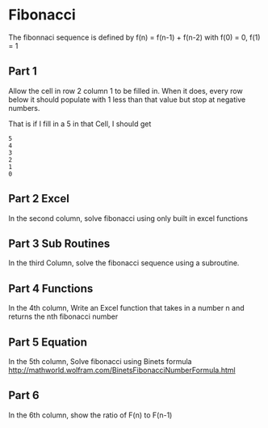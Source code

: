 # Fibonacci
The fibonnaci sequence is defined by f(n) = f(n-1) + f(n-2) with f(0) = 0, f(1) = 1


## Part 1
Allow the cell in row 2 column 1 to be filled in. When it does, every row below it should populate with 1 less than that value but stop at negative numbers.

That is if I fill in a 5 in that Cell, I should get

```
5
4
3
2
1
0
```

## Part 2 Excel
In the second column, solve fibonacci using only built in excel functions


## Part 3 Sub Routines
In the third Column, solve the fibonacci sequence using a subroutine.


## Part 4 Functions
In the 4th column, Write an Excel function that takes in a number n and returns the nth fibonacci number


## Part 5 Equation
In the 5th column, Solve fibonacci using Binets formula http://mathworld.wolfram.com/BinetsFibonacciNumberFormula.html


## Part 6 
In the 6th column, show the ratio of F(n) to F(n-1)

